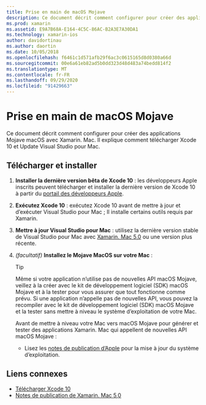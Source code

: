 ```yaml
---
title: Prise en main de macOS Mojave
description: Ce document décrit comment configurer pour créer des applications Mojave macOS avec Xamarin. Mac. Il explique comment télécharger Xcode 10 et Update Visual Studio pour Mac.
ms.prod: xamarin
ms.assetid: E9A7B68A-E164-4C5C-86AC-B2A3E7A30DA1
ms.technology: xamarin-ios
author: davidortinau
ms.author: daortin
ms.date: 10/05/2018
ms.openlocfilehash: f6461c1d571afb29f6ac3c0615165d8d0380a66d
ms.sourcegitcommit: 00e6a61eb82ad5b0dd323d48d483a74bedd814f2
ms.translationtype: MT
ms.contentlocale: fr-FR
ms.lasthandoff: 09/29/2020
ms.locfileid: "91429663"
---
```

# <a name="get-started-with-macos-mojave"></a>Prise en main de macOS Mojave

Ce document décrit comment configurer pour créer des applications Mojave macOS avec Xamarin. Mac. Il explique comment télécharger Xcode 10 et Update Visual Studio pour Mac.

## <a name="download-and-install"></a>Télécharger et installer

1. **Installer la dernière version bêta de Xcode 10** : les développeurs Apple inscrits peuvent télécharger et installer la dernière version de Xcode 10 à partir du [portail des développeurs Apple](https://developer.apple.com/download/).

2. **Exécutez Xcode 10** : exécutez Xcode 10 avant de mettre à jour et d’exécuter Visual Studio pour Mac ; Il installe certains outils requis par Xamarin.

3. **Mettre à jour Visual Studio pour Mac** : utilisez la dernière version stable de Visual Studio pour Mac avec [Xamarin. Mac 5,0](https://github.com/xamarin/release-notes-archive/blob/master/release-notes/mac/xamarin.mac_5/xamarin.mac_5.0.md) ou une version plus récente.

4. _(facultatif)_ **Installez le Mojave MacOS sur votre Mac** :

   > [!TIP]
   > Même si votre application n’utilise pas de nouvelles API macOS Mojave, veillez à la créer avec le kit de développement logiciel (SDK) macOS Mojave et à la tester pour vous assurer que tout fonctionne comme prévu. Si une application n’appelle pas de nouvelles API, vous pouvez la recompiler avec le kit de développement logiciel (SDK) macOS Mojave et la tester sans mettre à niveau le système d’exploitation de votre Mac.
   >
   > Avant de mettre à niveau votre Mac vers macOS Mojave pour générer et tester des applications Xamarin. Mac qui appellent de nouvelles API macOS Mojave :
   >
   > - Lisez les [notes de publication d’Apple](https://developer.apple.com/download/) pour la mise à jour du système d’exploitation.

## <a name="related-links"></a>Liens connexes

- [Télécharger Xcode 10](https://developer.apple.com/download/)
- [Notes de publication de Xamarin. Mac 5,0](/xamarin/mac/release-notes/5/5.0/)